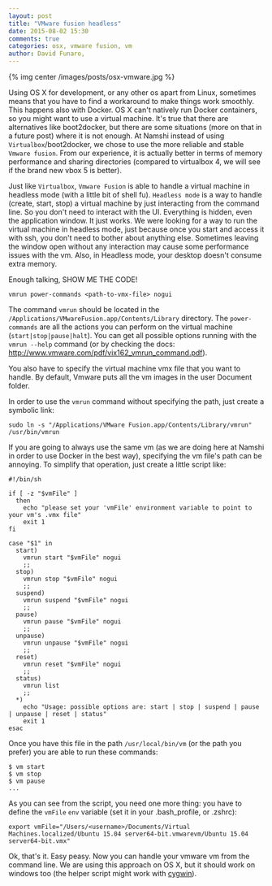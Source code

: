 ```yaml
---
layout: post
title: "VMware fusion headless"
date: 2015-08-02 15:30
comments: true
categories: osx, vmware fusion, vm
author: David Funaro,
---
```


{% img center /images/posts/osx-vmware.jpg %}

Using OS X for development, or any other os apart from Linux, sometimes means that you have to find a workaround to make things work smoothly. This happens also with Docker.
OS X can't natively run Docker containers, so you might want to use a virtual machine.
 It's true that there are alternatives like boot2docker, but there are some situations (more on that in a future post) where it is not enough.
  At Namshi instead of using `Virtualbox`/boot2docker, we chose to use the more reliable and stable `Vmware fusion`. From our experience, it is actually better in terms of memory performance and sharing directories (compared to virtualbox 4, we will see if the brand new vbox 5 is better).

Just like  `Virtualbox`, `Vmware Fusion` is able to handle a virtual machine in headless mode (with a little bit of shell fu). `Headless mode` is a way to handle (create, start, stop) a virtual machine by just interacting from the command line. So you don't need to interact with the UI. Everything is hidden, even the application window. It just works.
We were looking for a way to run the virtual machine in headless mode, just because once you start and access it with ssh, you don't need to bother about anything else. Sometimes leaving the window open without any interaction may cause some performance issues with the vm. Also, in Headless mode, your desktop doesn't consume extra memory.

Enough talking, SHOW ME THE CODE!

```
vmrun power-commands <path-to-vmx-file> nogui
```

<!-- more -->

The command `vmrun` should be located in the `/Applications/VMwareFusion.app/Contents/Library` directory. The `power-commands` are all the actions  you can perform on the virtual machine (`start|stop|pause|halt`). You can get all possible options running with the `vmrun --help` command (or by checking the docs: http://www.vmware.com/pdf/vix162_vmrun_command.pdf).

You also have to specify the virtual machine vmx file that you want to handle. By default, Vmware puts all the vm images in the user Document folder.

In order to use the `vmrun` command without specifying the path, just create a symbolic link:

`sudo ln -s "/Applications/VMware Fusion.app/Contents/Library/vmrun" /usr/bin/vmrun`

If you are going to always use the same vm (as we are doing here at Namshi in order to use Docker in the best way), specifying the vm file's path can be annoying. To simplify that operation, just create a little script like:

```
#!/bin/sh

if [ -z "$vmFile" ]
  then
    echo "please set your 'vmFile' environment variable to point to your vm's .vmx file"
    exit 1
fi

case "$1" in
  start)
    vmrun start "$vmFile" nogui
    ;;
  stop)
    vmrun stop "$vmFile" nogui
    ;;
  suspend)
    vmrun suspend "$vmFile" nogui
    ;;
  pause)
    vmrun pause "$vmFile" nogui
    ;;
  unpause)
    vmrun unpause "$vmFile" nogui
    ;;
  reset)
    vmrun reset "$vmFile" nogui
    ;;
  status)
    vmrun list
    ;;
  *)
    echo "Usage: possible options are: start | stop | suspend | pause | unpause | reset | status"
    exit 1
esac
```
Once you have this file in the path `/usr/local/bin/vm` (or the path you prefer) you are able to run these commands:

```
$ vm start
$ vm stop
$ vm pause
...

```

As you can see from the script, you need one more thing: you have to define the `vmFile` `env` variable  (set it in your .bash_profile, or .zshrc):

```
export vmFile="/Users/<username>/Documents/Virtual Machines.localized/Ubuntu 15.04 server64-bit.vmwarevm/Ubuntu 15.04 server64-bit.vmx"
```

Ok, that's it. Easy peasy. Now you can handle your vmware vm from the command line. We are using this approach on OS X, but it should work on windows too (the helper script might work with [cygwin](https://www.cygwin.com/)).